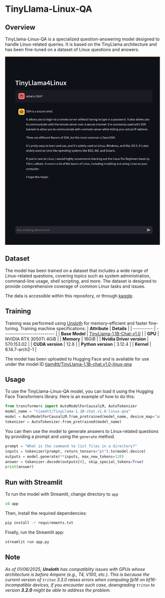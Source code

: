 # TinyLlama-Linux-QA

## Overview
TinyLlama-Linux-QA is a specialized question-answering model designed to handle Linux-related queries. It is based on the TinyLlama architecture and has been fine-tuned on a dataset of Linux questions and answers.

![preview](./assets/preview.png)

## Dataset
The model has been trained on a dataset that includes a wide range of Linux-related questions, covering topics such as system administration, command-line usage, shell scripting, and more. The dataset is designed to provide comprehensive coverage of common Linux tasks and issues.

The data is accessible within this repository, or through [kaggle](https://www.kaggle.com/datasets/tiamatt/reddit-curated-linux-qna).

## Training

Training was performed using [Unsloth](https://unsloth.ai/) for memory-efficient and faster fine-tuning. Training machine specifications:
| **Attribute** | **Details** |
| ---------- | -------------------------- |
| **Base Model** | [TinyLlama-1.1B-Chat-v1.0](https://huggingface.co/TinyLlama/TinyLlama-1.1B-Chat-v1.0) |
| **GPU** | NVIDIA RTX 3050Ti 4GiB |
| **Memory** | 16GiB |
| **Nvidia Driver version** | 570.153.02 |
| **CUDA version** | 12.8 |
| **Python version** | 3.12.4 |
| **Kernel** | 6.14.7-arch2-1 |

The model has been uploaded to Hugging Face and is available for use under the model ID [tiam4tt/TinyLlama-1.1B-chat.v1.0-linux-qna](https://huggingface.co/tiam4tt/TinyLlama-1.1B-chat.v1.0-linux-qna)

## Usage

To use the TinyLlama-Linux-QA model, you can load it using the Hugging Face Transformers library. Here is an example of how to do this:

```python
from transformers import AutoModelForCausalLM, AutoTokenizer
model_name = "tiam4tt/TinyLlama-1.1B-chat.v1.0-linux-qna"
model = AutoModelForCausalLM.from_pretrained(model_name, device_map="auto", torch_dtype="auto")
tokenizer = AutoTokenizer.from_pretrained(model_name)
```
You can then use the model to generate answers to Linux-related questions by providing a prompt and using the `generate` method.

```python
prompt = "What is the command to list files in a directory?"
inputs = tokenizer(prompt, return_tensors="pt").to(model.device)
outputs = model.generate(**inputs, max_new_tokens=128)
answer = tokenizer.decode(outputs[0], skip_special_tokens=True)
print(answer)
```

## Run with Streamlit

To run the model with Streamlit, change directory to `app`

```bash
cd app
```
Then, install the required dependencies:
```bash
pip install -r requirements.txt
```
Finally, run the Streamlit app:
```bash
streamlit run app.py
```


## Note
*As of 01/06/2025, **Unsloth** has compatiblity issues with GPUs whose architecture is before Ampere (e.g., T4, V100, etc.). This is because the current version of `triton` 3.3.0 raises errors when computing fp16 on bf16-incompatible devices, if you encounter such case, downgrading `triton` to version **3.2.0** might be able to address the problem.*